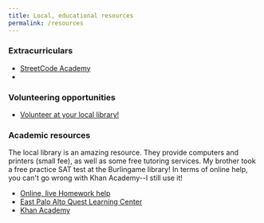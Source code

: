```yaml
---
title: Local, educational resources
permalink: /resources
---
```

<html>
<head>
</head>
<body>
<div class = "extracurriculars">
<h3>Extracurriculars</h3>
<ul>
<li><a href = "http://www.liveinpeace.org/streetcode-academy/">StreetCode Academy</a></li>
<li><a href = "https://www.epatt.org/"></a></li>
</ul>
</div>
<div class = "volunteering">
<h3>Volunteering opportunities</h3>
<ul>
<li><a href = "http://www.smcl.org/en/content/volunteer">Volunteer at your local library!</a></li>
</ul>
</div>
<div class = "School help">
<h3>Academic resources</h3>
<p>
The local library is an amazing resource. They provide computers and printers (small fee), as well as some free tutoring services.
My brother took a free practice SAT test at the Burlingame library! In terms of online help, you can't go wrong with Khan Academy--I
still use it!
<ul>
<li><a href = "http://www.smcl.org/en/content/homework-help">Online, live Homework help</a></li>
<li><a href = "http://www.smcl.org/content/east-palo-alto-quest-learning-center">East Palo Alto Quest Learning Center</a></li>
<li><a href = "https://www.khanacademy.org/">Khan Academy</a></li>
</ul>
</body>
</html>
